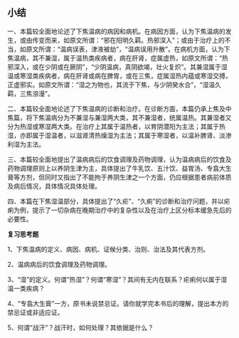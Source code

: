 ## 小结

一、本篇较全面地论述了下焦温病的病因和病机。在病因方面，认为下焦温病的发生，或由传变而来，如原文所谓：“邪在阳明久羁。热邪深入”；或由于治疗上的不当，如原文所谓：“温病误表，津液被劫”，“温病误用升散”。在病机方面，认为下焦温病，其不兼湿，属于温热类疾病者，病在肝肾，症属虚热，如原文所谓：“热邪深入，或在少阴或在厥阴”，“少阴温病，真阴欲竭，壮火复炽”。其兼湿属于湿温或寒湿类疾病者，病在肝肾或病在脾胃，或在三焦，症属湿热内蕴或寒湿交搏，正虚邪实。如原文所谓：“湿之为物也，其流于下焦，与少阴癸水合”，“湿温久羁，三焦㳽漫”。

二、本篇较全面地论述了下焦温病的诊断和治疗。在诊断方面，本篇仍承上焦及中焦篇，将下焦温病分为不兼湿与兼湿两大类，其不兼湿者，统属温热。其兼湿者又分为热湿或寒湿两大类。在治疗上其属于温热者，以育阴潜阳为主法；其属于热湿，亦即属于湿温者，以滋肾清热燥湿为主法；其属于寒湿者，以温补脾肾、淡渗利湿为主法。

三、本篇较全面地提出了温病病后的饮食调理及药物调理，认为温病病后的饮食及药物调理原则上以养阴生津为主，具体提出了牛乳饮、五汁饮、益胃汤、专翕大生膏等方剂，但同时又指出了不能拘于养阴生津之一个方面，仍应根据患者病前体质及病后情况，具体情况具体处理。

四、本篇在下焦湿温部分，具体提出了“久疟”、“久痢”的诊断和治疗问题，并以疟痢为例，提示了一切杂病在晚期治疗中的复杂性以及在治疗上区分标本缓急先后的必要性。

**复习思考题**

1、下焦温病的定义、病因、病机、证候分类、治则、治法及其代表方剂。

2、温病病后的饮食调理及药物调理。

3、“湿”的定义。何谓“热湿”？何谓“寒湿”？其间有无内在联系？疟痢何以属于湿温一类疾病？

4、“专翕大生膏”一方，原书未说禁忌证。请你就学完本书后的理解，提出本方的禁忌证或非适应证。

5、何谓“战汗”？战汗时，如何处理？其依据是什么？





